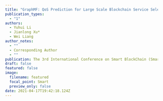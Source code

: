 ```yaml
---
title: "GraphMF: QoS Prediction for Large Scale Blockchain Service Selection"
publication_types:
  - "1"
authors:
  - Yuhui Li
  - Jianlong Xu*
  - Wei Liang
author_notes:
  - ""
  - Corresponding Author
  - ""
publication: The 3rd International Conference on Smart BlockChain (SmartBlock 2020)
draft: false
featured: false
image:
  filename: featured
  focal_point: Smart
  preview_only: false
date: 2021-04-17T19:42:18.124Z
---
```

